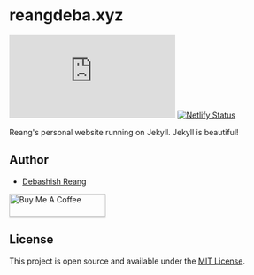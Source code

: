 # reangdeba.xyz
![GitHub](https://img.shields.io/github/license/reangdeba/reangdeba.xyz?color=blue) [![Netlify Status](https://api.netlify.com/api/v1/badges/88ad8bc7-a542-42d3-bc5f-ba7e0bbee195/deploy-status)](https://app.netlify.com/sites/youthful-franklin-419ceb/deploys)

Reang's personal website running on Jekyll. Jekyll is beautiful! 

## Author
* [Debashish Reang](https://reangdeba.xyz)

<a href="https://www.buymeacoffee.com/reangdeba" target="_blank"><img src="https://www.buymeacoffee.com/assets/img/custom_images/black_img.png" alt="Buy Me A Coffee" style="height: 41px !important;width: 174px !important;box-shadow: 0px 3px 2px 0px rgba(190, 190, 190, 0.5) !important;-webkit-box-shadow: 0px 3px 2px 0px rgba(190, 190, 190, 0.5) !important;" ></a>

## License
This project is open source and available under the [MIT License](https://github.com/reangdeba/reangdeba.xyz/blob/master/LICENSE).

